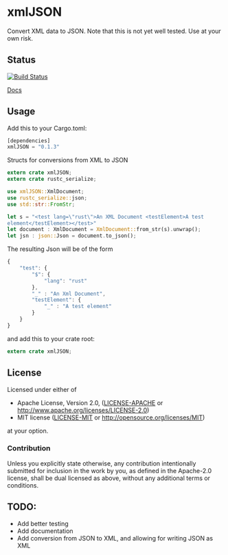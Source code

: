 # xmlJSON
Convert XML data to JSON. Note that this is not yet well tested. Use at your own risk.

## Status
[![Build Status](https://travis-ci.org/sacooper/xmlJSON-rs.svg?branch=master)](https://travis-ci.org/sacooper/xmlJSON-rs.svg)

[Docs](http://sacooper.io/xmlJSON-rs/xmlJSON/index.html)

## Usage
Add this to your Cargo.toml:
```rust
[dependencies]
xmlJSON = "0.1.3"
```

Structs for conversions from XML to JSON
```rust
extern crate xmlJSON;
extern crate rustc_serialize;

use xmlJSON::XmlDocument;
use rustc_serialize::json;
use std::str::FromStr;

let s = "<test lang=\"rust\">An XML Document <testElement>A test
element</testElement></test>"
let document : XmlDocument = XmlDocument::from_str(s).unwrap();
let jsn : json::Json = document.to_json(); 
```

The resulting Json will be of the form

```javascript
{
    "test": {
        "$": {
            "lang": "rust"
        },
        "_" : "An Xml Document",
        "testElement": {
            "_" : "A test element" 
        }
    }
}
```

and add this to your crate root:
```rust
extern crate xmlJSON;
```

## License

Licensed under either of

 * Apache License, Version 2.0, ([LICENSE-APACHE](LICENSE-APACHE) or http://www.apache.org/licenses/LICENSE-2.0)
 * MIT license ([LICENSE-MIT](LICENSE-MIT) or http://opensource.org/licenses/MIT)

at your option.

### Contribution

Unless you explicitly state otherwise, any contribution intentionally submitted
for inclusion in the work by you, as defined in the Apache-2.0 license, shall be dual licensed as above, without any
additional terms or conditions.

## TODO:
- Add better testing
- Add documentation
- Add conversion from JSON to XML, and allowing for writing JSON as XML
